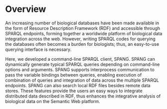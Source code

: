 # Overview

An increasing number of biological databases have been made available
in the form of Resource Description Framework (RDF) and accessible
through SPARQL endpoints, forming together a worldwide platform of
biological data integration across the web. However, writing SPARQL
codes for querying the databases often becomes a burden for
biologists; thus, an easy-to-use querying interface is necessary.

Here, we developed a command-line SPARQL client, SPANG. SPANG can
dynamically generate typical SPARQL queries depending on command-line
options and arguments. SPANG supports interprocess communication to
pass the variable bindings between queries, enabling execution of
combination of queries and integration of data across the multiple
SPARQL endpoints. SPANG can also search local RDF files besides remote
data stores. These features provide the users an easy ways to
integrate distributed data described in RDF, thus enhances the
integrative analysis of biological data on the Semantic Web platform.

